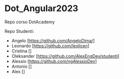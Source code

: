 # Dot_Angular2023
 Repo corso DotAcademy

Repo Studenti:
- Angelo [https://github.com/AngeloDima/]
- Leonardo [https://github.com/leolicen]
- Cristina []
- Oleksander [https://github.com/AlexEngDev/studenti]
- Alessio [https://github.com/ngAlessioDev]
- Antonio []
- Alex []